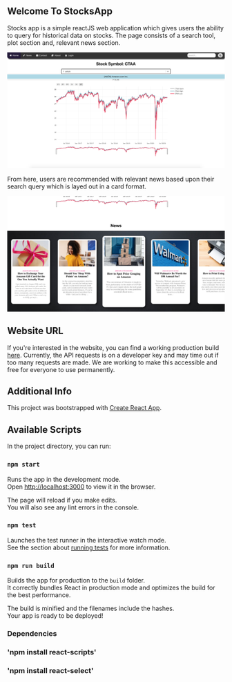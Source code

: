 
## Welcome To StocksApp 

Stocks app is a simple reactJS web application which gives users the ability to query for historical data on stocks. The page consists of a search tool, plot section and, relevant news section. 

![image](images/StocksJS.png)

From here, users are recommended with relevant news based upon their search query which is layed out in a card format. 

![image](images/StockJSRelevantNews.png)

## Website URL

If you're interested in the website, you can find a working production build [here](http://tdcmarketwatcher.s3-website.ca-central-1.amazonaws.com). Currently, the API requests is on a developer key and may time out if too many requests are made. We are working to make this accessible and free for everyone to use permanently.

## Additional Info

This project was bootstrapped with [Create React App](https://github.com/facebook/create-react-app).

## Available Scripts

In the project directory, you can run:

### `npm start`

Runs the app in the development mode.<br>
Open [http://localhost:3000](http://localhost:3000) to view it in the browser.

The page will reload if you make edits.<br>
You will also see any lint errors in the console.

### `npm test`

Launches the test runner in the interactive watch mode.<br>
See the section about [running tests](https://facebook.github.io/create-react-app/docs/running-tests) for more information.

### `npm run build`

Builds the app for production to the `build` folder.<br>
It correctly bundles React in production mode and optimizes the build for the best performance.

The build is minified and the filenames include the hashes.<br>
Your app is ready to be deployed!

### Dependencies
### 'npm install react-scripts'
### 'npm install react-select'
